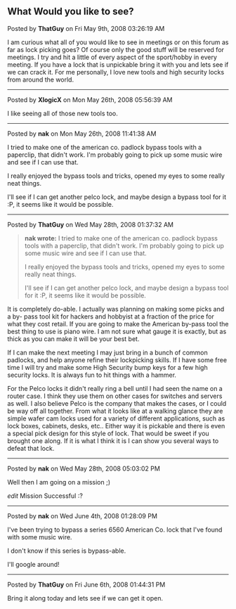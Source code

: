 ## What Would you like to see?
Posted by **ThatGuy** on Fri May 9th, 2008 03:26:19 AM

I am curious what all of you would like to see in meetings or on this forum as
far as lock picking goes? Of course only the good stuff will be reserved for
meetings. I try and hit a little of every aspect of the sport/hobby in every
meeting. If you have a lock that is unpickable bring it with you and lets see if
we can crack it. For me personally, I love new tools and high security locks
from around the world.

--------------------------------------------------------------------------------

Posted by **XlogicX** on Mon May 26th, 2008 05:56:39 AM

I like seeing all of those new tools too.

--------------------------------------------------------------------------------

Posted by **nak** on Mon May 26th, 2008 11:41:38 AM

I tried to make one of the american co. padlock bypass tools with a paperclip,
that didn't work.  I'm probably going to pick up some music wire and see if I
can use that.

I really enjoyed the bypass tools and tricks, opened my eyes to some really neat
things.

I'll see if I can get another pelco lock, and maybe design a bypass tool for it
:P, it seems like it would be possible.

--------------------------------------------------------------------------------

Posted by **ThatGuy** on Wed May 28th, 2008 01:37:32 AM

> **nak wrote:**
> I tried to make one of the american co. padlock bypass tools with a paperclip,
> that didn't work.  I'm probably going to pick up some music wire and see if I
> can use that.
>
> I really enjoyed the bypass tools and tricks, opened my eyes to some really
> neat things.
>
> I'll see if I can get another pelco lock, and maybe design a bypass tool for
> it :P, it seems like it would be possible.

It is completely do-able. I actually was planning on making some picks and a by-
pass tool kit for hackers and hobbyist at a fraction of the price for what they
cost retail. If you are going to make the American by-pass tool the best thing
to use is piano wire. I am not sure what gauge it is exactly, but as thick as
you can make it will be your best bet.

If I can make the next meeting I may just bring in a bunch of common padlocks,
and help anyone refine their lockpicking skills. If I have some free time I will
try and make some High Security bump keys for a few high security locks. It is
always fun to hit things with a hammer.

For the Pelco locks it didn't really ring a bell until I had seen the name on a
router case. I think they use them on other cases for switches and servers as
well. I also believe Pelco is the company that makes the cases, or I could be
way off all together. From what it looks like at a walking glance they are
simple wafer cam locks used for a variety of different applications, such as
lock boxes, cabinets, desks, etc.. Either way it is pickable and there is even a
special pick design for this style of lock. That would be sweet if you brought
one along. If it is what I think it is I can show you several ways to defeat
that lock.

--------------------------------------------------------------------------------

Posted by **nak** on Wed May 28th, 2008 05:03:02 PM

Well then I am going on a mission ;)

*edit* Mission Successful :?

--------------------------------------------------------------------------------

Posted by **nak** on Wed June 4th, 2008 01:28:09 PM

I've been trying to bypass a series 6560 American Co. lock that I've found with
some music wire.

I don't know if this series is bypass-able.

I'll google around!

--------------------------------------------------------------------------------

Posted by **ThatGuy** on Fri June 6th, 2008 01:44:31 PM

Bring it along today and lets see if we can get it open.
